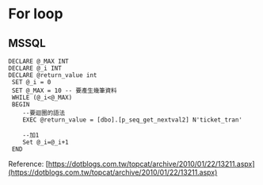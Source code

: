 # For loop

## MSSQL

```text
DECLARE @_MAX INT
DECLARE @_i INT
DECLARE	@return_value int
 SET @_i = 0
 SET @_MAX = 10 -- 要產生幾筆資料
 WHILE (@_i<@_MAX)
 BEGIN
	--要迴圈的語法
	EXEC @return_value = [dbo].[p_seq_get_nextval2] N'ticket_tran'
	
	--加1
	Set @_i=@_i+1
 END

```





Reference: [https://dotblogs.com.tw/topcat/archive/2010/01/22/13211.aspx](https://dotblogs.com.tw/topcat/archive/2010/01/22/13211.aspx)


